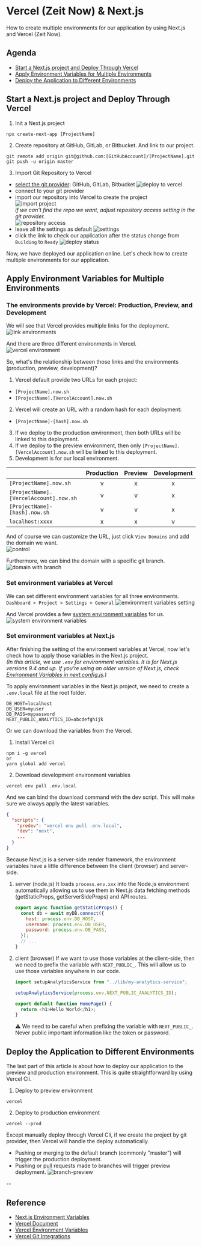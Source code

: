 # Vercel (Zeit Now) & Next.js

How to create multiple environments for our application by using Next.js and Vercel (Zeit Now).

## Agenda

- [Start a Next.js project and Deploy Through Vercel](#agenda-1)
- [Apply Environment Variables for Multiple Environments](#agenda-2)
- [Deploy the Application to Different Environments](#agenda-3)

## Start a Next.js project and Deploy Through Vercel <a name="agenda-1"></a>

1. Init a Next.js project

```shell
npx create-next-app [ProjectName]
```

2. Create repository at GitHub, GitLab, or Bitbucket. And link to our project.

```shell
git remote add origin git@github.com:[GitHubAccount]/[ProjectName].git
git push -u origin master
```

3. Import Git Repository to Vercel

- [select the git provider](https://vercel.com/docs): GitHub, GitLab, Bitbucket
  ![deploy to vercel](https://i.imgur.com/C2KPpbi.png)
- connect to your git provider
- import our repository into Vercel to create the project  
  ![import project](https://i.imgur.com/7B9QYhd.png)  
  _if we can't find the repo we want, adjust repository access setting in the git provider._  
  ![repository access](https://i.imgur.com/aI7XVJJ.png)
- leave all the settings as default
  ![settings](https://i.imgur.com/L7pas4W.png)
- click the link to check our application after the status change from `Building` to `Ready`
  ![deploy status](https://i.imgur.com/WwpPrG0.png)

Now, we have deployed our application online. Let's check how to create multiple environments for our application.

## Apply Environment Variables for Multiple Environments <a name="agenda-2"></a>

### The environments provide by Vercel: Production, Preview, and Development

We will see that Vercel provides multiple links for the deployment.  
![link environments](https://i.imgur.com/XtcrS4Q.png)

And there are three different environments in Vercel.  
![vercel environment](https://i.imgur.com/qjZWNu9.png)

So, what's the relationship between those links and the environments (production, preview, development)?

1. Vercel default provide two URLs for each project:

- `[ProjectName].now.sh`
- `[ProjectName].[VercelAccount].now.sh`

2. Vercel will create an URL with a random hash for each deployment:

- `[ProjectName]-[hash].now.sh`

3. If we deploy to the production environment, then both URLs will be linked to this deployment.
4. If we deploy to the preview environment, then only `[ProjectName].[VercelAccount].now.sh` will be linked to this deployment.
5. Development is for our local environment.

|                                        | Production | Preview | Development |
| :------------------------------------- | :--------: | :-----: | :---------: |
| `[ProjectName].now.sh`                 |     v      |    x    |      x      |
| `[ProjectName].[VercelAccount].now.sh` |     v      |    v    |      x      |
| `[ProjectName]-[hash].now.sh`          |     v      |    v    |      x      |
| `localhost:xxxx`                       |     x      |    x    |      v      |

And of course we can customize the URL, just click `View Domains` and add the domain we want.  
![control](https://i.imgur.com/BHEConD.png)

Furthermore, we can bind the domain with a specific git branch.  
![domain with branch](https://i.imgur.com/TPWXgpj.png)

### Set environment variables at Vercel

We can set different environment variables for all three environments.  
`Dashboard > Project > Settings > General`
![environment variables setting](https://i.imgur.com/18szFVq.png)

And Vercel provides a few [system environment variables](https://vercel.com/docs/v2/build-step#system-environment-variables) for us.  
![system environment variables](https://i.imgur.com/ASP02WA.png)

### Set environment variables at Next.js

After finishing the setting of the environment variables at Vercel, now let's check how to apply those variables in the Next.js project.  
_(In this article, we use `.env` for environment variables. It is for Next.js versions 9.4 and up. If you’re using an older version of Next.js, check [Environment Variables in next.config.js](https://nextjs.org/docs/api-reference/next.config.js/environment-variables).)_

To apply environment variables in the Next.js project, we need to create a `.env.local` file at the root folder.

```
DB_HOST=localhost
DB_USER=myuser
DB_PASS=mypassword
NEXT_PUBLIC_ANALYTICS_ID=abcdefghijk
```

Or we can download the variables from the Vercel.

1. Install Vercel cli

```shell
npm i -g vercel
or
yarn global add vercel
```

2. Download development environment variables

```shell
vercel env pull .env.local
```

And we can bind the download command with the dev script. This will make sure we always apply the latest variables.

```json
{
  "scripts": {
    "predev": "vercel env pull .env.local",
    "dev": "next",
    ...
  }
}
```

Because Next.js is a server-side render framework, the environment variables have a little difference between the client (browser) and server-side.

1. server (node.js)
   It loads `process.env.xxx` into the Node.js environment automatically allowing us to use them in Next.js data fetching methods (getStaticProps, getServerSideProps) and API routes.

   ```javascript
   export async function getStaticProps() {
     const db = await myDB.connect({
       host: process.env.DB_HOST,
       username: process.env.DB_USER,
       password: process.env.DB_PASS,
     });
     // ...
   }
   ```

2. client (browser)
   If we want to use those variables at the client-side, then we need to prefix the variable with `NEXT_PUBLIC_`. This will allow us to use those variables anywhere in our code.

   ```javascript
   import setupAnalyticsService from "../lib/my-analytics-service";

   setupAnalyticsService(process.env.NEXT_PUBLIC_ANALYTICS_ID);

   export default function HomePage() {
     return <h1>Hello World</h1>;
   }
   ```

   ⚠ We need to be careful when prefixing the variable with `NEXT_PUBLIC_`. Never public important information like the token or password.

## Deploy the Application to Different Environments <a name="agenda-3"></a>

The last part of this article is about how to deploy our application to the preview and production environment. This is quite straightforward by using Vercel Cli.

1. Deploy to preview environment

```shell
vercel
```

2. Deploy to production environment

```shell
vercel --prod
```

Except manually deploy through Vercel Cli, if we create the project by git provider, then Vercel will handle the deploy automatically.

- Pushing or merging to the default branch (commonly "master") will trigger the production deployment.
- Pushing or pull requests made to branches will trigger preview deployment.
  ![branch-preview](https://i.imgur.com/RveAI2L.png)

--

## Reference

- [Next.js Environment Variables](https://nextjs.org/docs/basic-features/environment-variables)
- [Vercel Document](https://vercel.com/docs)
- [Vercel Environment Variables](https://vercel.com/docs/v2/build-step#environment-variables)
- [Vercel Git Integrations](https://vercel.com/docs/v2/git-integrations)
